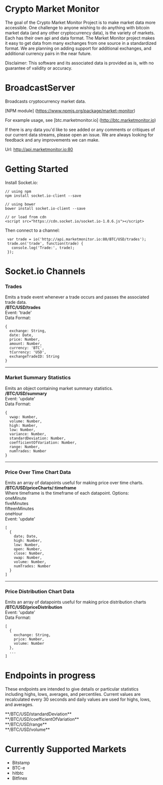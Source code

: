Crypto Market Monitor
==============

The goal of the Crypto Market Monitor Project is to make market data more accessible.
One challenge to anyone wishing to do anything with bitcoin market data
 (and any other cryptocurrency data), 
is the variety of markets. Each has their own api and data format. The Market Monitor project
makes it easy to get data from many exchanges from one source in a 
standardized format. We are planning on adding support for additional exchanges, 
and additional currency pairs in the near future.

Disclaimer: This software and its associated data is provided as is, 
with no guarantee of validity or accuracy.

BroadcastServer
===============

Broadcasts cryptocurrency market data.

[NPM module] (https://www.npmjs.org/package/market-monitor)

For example usage, see [btc.marketmonitor.io] (http://btc.marketmonitor.io)

If there is any data you'd like to see added or any comments or critiques of our current
data streams, please open an issue. We are always looking for feedback and any improvements
we can make.


Url: http://api.marketmonitor.io:80


Getting Started
============

Install Socket.io:

    // using npm
    npm install socket.io-client --save
    
    // using bower
    bower install socket.io-client --save
    
    // or load from cdn
    <script src="https://cdn.socket.io/socket.io-1.0.6.js"></script>
    

Then connect to a channel:

    
     var trade = io('http://api.marketmonitor.io:80/BTC/USD/trades');
     trade.on('trade', function(trade) {
       console.log('Trade:', trade);
     });
  


Socket.io Channels
===============

### Trades ###
Emits a trade event whenever a trade occurs and passes the associated trade data.<br />
**/BTC/USD/trades**<br />
Event: 'trade'<br />
Data Format:

    {
      exchange: String,
      date: Date,
      price: Number,
      amount: Number,
      currency: 'BTC',
      tCurrency: 'USD',
      exchangeTradeID: String
    }
 
----------

### Market Summary Statistics ###
Emits an object containing market summary statistics.<br />
**/BTC/USD/summary**<br />
Event: 'update'<br />
Data Format:

    {
      vwap: Number,
      volume: Number,
      high: Number,
      low: Number,
      variance: Number,
      standardDeviation: Number,
      coefficientOfVariation: Number,
      range: Number,
      numTrades: Number
    }

----------

### Price Over Time Chart Data ###
Emits an array of datapoints useful for making price over time charts.<br />
**/BTC/USD/priceCharts/:timeframe**<br />
Where timeframe is the timeframe of each datapoint. Options:<br />
oneMinute<br />
fiveMinutes<br />
fifteenMinutes<br />
oneHour<br />
Event: 'update'<br />

    [
      {
        date; Date,
        high: Number,
        low: Number,
        open: Number,
        close: Number,
        vwap: Number,
        volume: Number,
        numTrades: Number
      }
    ]


----------

### Price Distribution Chart Data ###
Emits an array of datapoints useful for making price distribution charts<br />
**/BTC/USD/priceDistribution**<br />
Event: 'update'<br />
Data Format:

    [
      {
        exchange: String,
        price: Number,
        volume: Number
      },
      ...
    ]


Endpoints in progress
==========

<p>These endpoints are intended to give details or particular statistics including 
highs, lows, averages, and percentiles. Current values are recalculated every 30
seconds and daily values are used for highs, lows, and averages.</p>
**/BTC/USD/standardDeviation**<br />
**/BTC/USD/coefficientOfVariation**<br />
**/BTC/USD/range**<br />
**/BTC/USD/volume**<br />

Currently Supported Markets
================
- Bitstamp
- BTC-e
- hitbtc
- Bitfinex
